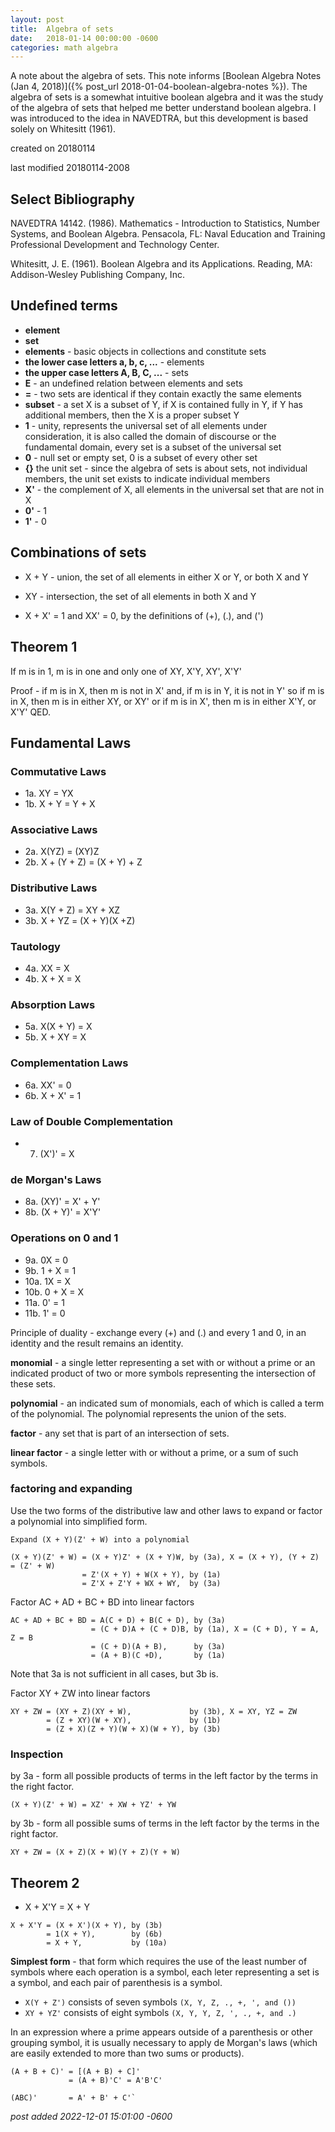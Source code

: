 ```yaml
---
layout:	post
title:	Algebra of sets
date:	2018-01-14 00:00:00 -0600
categories:	math algebra
---
```

A note about the algebra of sets. This note informs [Boolean Algebra Notes (Jan 4, 2018)]({% post_url 2018-01-04-boolean-algebra-notes %}). The algebra of sets is a somewhat intuitive boolean algebra and it was the study of the algebra of sets that helped me better understand boolean algebra. I was introduced to the idea in NAVEDTRA, but this development is based solely on Whitesitt (1961).

<!--more-->

created on 20180114

last modified 20180114-2008

## Select Bibliography

NAVEDTRA 14142. (1986). Mathematics - Introduction to Statistics, Number Systems, and Boolean Algebra. Pensacola, FL: Naval Education and Training Professional Development and Technology Center. 

Whitesitt, J. E. (1961). Boolean Algebra and its Applications. Reading, MA: Addison-Wesley Publishing Company, Inc.


## Undefined terms
* **element**
* **set**
* **elements** - basic objects in collections and constitute sets
* **the lower case letters a, b, c, ...** - elements
* **the upper case letters A, B, C, ...** - sets
* **E** - an undefined relation between elements and sets
* **=** - two sets are identical if they contain exactly the same elements
* **subset** - a set X is a subset of Y, if X is contained fully in Y, if Y has additional members, then the X is a proper subset Y
* **1** - unity, represents the universal set of all elements under consideration, it is also called the domain of discourse or the fundamental domain, every set is a subset of the universal set
* **0** - null set or empty set, 0 is a subset of every other set
* **{}** the unit set - since the algebra of sets is about sets, not individual members, the unit set exists to indicate individual members
* **X'** - the complement of X, all elements in the universal set that are not in X
* **0'** - 1
* **1'** - 0

## Combinations of sets

* X + Y - union, the set of all elements in either X or Y, or both X and Y
* XY - intersection, the set of all elements in both X and Y

* X + X' = 1 and XX' = 0, by the definitions of (+), (.), and (')

## Theorem 1

If m is in 1, m is in one and only one of XY, X'Y, XY', X'Y'

Proof - if m is in X, then m is not in X' and, if m is in Y, it is not in Y'
so if m is in X, then m is in either XY, or XY'
or if m is in X', then m is in either X'Y, or X'Y' QED.

## Fundamental Laws

### Commutative Laws
* 1a. XY = YX
* 1b. X + Y = Y + X

### Associative Laws
* 2a. X(YZ) = (XY)Z
* 2b. X + (Y + Z) = (X + Y) + Z

### Distributive Laws
* 3a. X(Y + Z) = XY + XZ
* 3b. X + YZ = (X + Y)(X +Z)

### Tautology
* 4a. XX = X
* 4b. X + X = X

### Absorption Laws
* 5a. X(X + Y) = X
* 5b. X + XY = X

### Complementation Laws
* 6a. XX' = 0
* 6b. X + X' = 1

### Law of Double Complementation
* 7. (X')' = X

### de Morgan's Laws
* 8a. (XY)' = X' + Y'
* 8b. (X + Y)' = X'Y'

### Operations on 0 and 1
* 9a. 0X = 0
* 9b. 1 + X = 1  
* 10a. 1X = X
* 10b. 0 + X = X
* 11a. 0' = 1
* 11b. 1' = 0

Principle of duality - exchange every (+) and (.) and every 1 and 0, in an identity and the result remains an identity.

**monomial** - a single letter representing a set with or without a prime or an indicated product of two or more symbols representing the intersection of these sets.

**polynomial** - an indicated sum of monomials, each of which is called a term of the polynomial. The polynomial represents the union of the sets.

**factor** - any set that is part of an intersection of sets.

**linear factor** - a single letter with or without a prime, or a sum of such symbols.

### factoring and expanding

Use the two forms of the distributive law and other laws to expand or factor a polynomial into simplified form.

```
Expand (X + Y)(Z' + W) into a polynomial

(X + Y)(Z' + W) = (X + Y)Z' + (X + Y)W, by (3a), X = (X + Y), (Y + Z) = (Z' + W) 
                = Z'(X + Y) + W(X + Y), by (1a)
                = Z'X + Z'Y + WX + WY,  by (3a)
```

Factor AC + AD + BC + BD into linear factors

```
AC + AD + BC + BD = A(C + D) + B(C + D), by (3a)
                  = (C + D)A + (C + D)B, by (1a), X = (C + D), Y = A, Z = B
                  = (C + D)(A + B),      by (3a)
                  = (A + B)(C +D),       by (1a)
```

Note that 3a is not sufficient in all cases, but 3b is.

Factor XY + ZW into linear factors

```
XY + ZW = (XY + Z)(XY + W),             by (3b), X = XY, YZ = ZW
        = (Z + XY)(W + XY),             by (1b)
        = (Z + X)(Z + Y)(W + X)(W + Y), by (3b)
```

### Inspection
by 3a - form all possible products of terms in the left factor by the terms in the right factor.

`(X + Y)(Z' + W) = XZ' + XW + YZ' + YW`

by 3b - form all possible sums of terms in the left factor by the terms in the right factor.

`XY + ZW = (X + Z)(X + W)(Y + Z)(Y + W)`

## Theorem 2

*  X + X'Y = X + Y

```
X + X'Y = (X + X')(X + Y), by (3b)
        = 1(X + Y),        by (6b)
        = X + Y,           by (10a)
```

**Simplest form** - that form which requires the use of the least number of symbols where each operation is a symbol, each leter representing a set is a symbol, and each pair of parenthesis is a symbol.

* `X(Y + Z')` consists of seven symbols `(X, Y, Z, ., +, ', and ())`
* `XY + YZ'` consists of eight symbols `(X, Y, Y, Z, ', ., +, and .)`

In an expression where a prime appears outside of a parenthesis or other grouping symbol, it is usually necessary to apply de Morgan's laws (which are easily extended to more than two sums or products).

```
(A + B + C)' = [(A + B) + C]'
             = (A + B)'C' = A'B'C'
             
(ABC)'       = A' + B' + C'`
```

*post added 2022-12-01 15:01:00 -0600*
